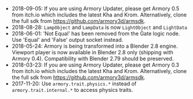 * 2018-09-05: If you are using Armory Updater, please get Armory 0.5 from itch.io which includes the latest Kha and Krom. Alternatively, clone the full sdk from https://github.com/armory3d/armsdk.
* 2018-08-28: `LampObject` and `LampData` is now `LightObject` and `LightData`
* 2018-06-01: 'Not Equal' has been removed from the Gate logic node. Use 'Equal' and 'False' output socket instead.
* 2018-05-24: Armory is being transformed into a Blender 2.8 engine. Viewport player is now available in Blender 2.8 only (shipping with Armory 0.4). Compatibility with Blender 2.79 should be preserved.
* 2018-03-23: If you are using Armory Updater, please get Armory 0.3 from itch.io which includes the latest Kha and Krom. Alternatively, clone the full sdk from https://github.com/armory3d/armsdk.
* 2017-11-20: Use `armory.trait.physics.*` instead of `armory.trait.internal.*` to access physics traits.
